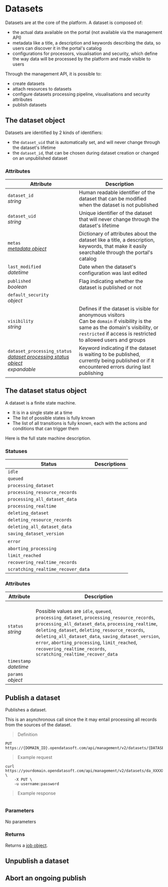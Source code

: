 # Datasets

Datasets are at the core of the platform. A dataset is composed of:

- the actual data available on the portal (not available via the management API)
- metadata like a title, a description and keywords describing the data, so users can discover it in the portal's catalog
- configurations for processors, visualisation and security, which define the way data will be processed by the platform and made visible to users

Through the management API, it is possible to:

- create datasets
- attach resources to datasets
- configure datasets processing pipeline, visualisations and security attributes
- publish datasets

## The dataset object

Datasets are identified by 2 kinds of identifiers:

- the `dataset_uid` that is automatically set, and will never change through the dataset's lifetime
- the `dataset_id`, that can be chosen during dataset creation or changed on an unpublished dataset

### Attributes

Attribute | Description
--------- | -----------
`dataset_id` <br> *string*       | Human readable identifier of the dataset that can be modified when the dataset is not published
`dataset_uid` <br> *string*      | Unique identifier of the dataset that will never change through the dataset's lifetime
`metas` <br> *[metadata object](#dataset-metadata)* | Dictionary of attributes about the dataset like a title, a description, keywords, that make it easily searchable through the portal's catalog
`last_modified` <br> *datetime*  | Date when the dataset's configuration was last edited
`published` <br> *boolean*       | Flag indicating whether the dataset is published or not
`default_security` <br> *object* |
`visibility` <br> *string*       | Defines if the dataset is visible for anonymous visitors <br> Can be `domain` if visibility is the same as the domain's visibility, or `restricted` if access is restricted to allowed users and groups
`dataset_processing_status` <br> *[dataset processing status object](#dataset-processing-status)* <br> <em class="expandable">expandable</em> | Keyword indicating if the dataset is waiting to be published, currently being published or if it encountered errors during last publishing

## The dataset status object

A dataset is a finite state machine.

* It is in a single state at a time
* The list of possible states is fully known
* The list of all transitions is fully known, each with the actions and conditions that can trigger them

Here is the full state machine description.

### Statuses

Status | Descriptions
------ | ------------
`idle` |
`queued` |
`processing_dataset` |
`processing_resource_records` |
`processing_all_dataset_data` |
`processing_realtime` |
`deleting_dataset` |
`deleting_resource_records` |
`deleting_all_dataset_data` |
`saving_dataset_version` |
`error` |
`aborting_processing` |
`limit_reached` |
`recovering_realtime_records` |
`scratching_realtime_recover_data` |

### Attributes

Attribute | Description
--------- | -----------
`status` <br> *string* | <br> Possible values are `idle`, `queued`, `processing_dataset`, `processing_resource_records`, `processing_all_dataset_data`, `processing_realtime`, `deleting_dataset`, `deleting_resource_records`, `deleting_all_dataset_data`, `saving_dataset_version`, `error`, `aborting_processing`, `limit_reached`, `recovering_realtime_records`, `scratching_realtime_recover_data`
`timestamp` <br> *datetime* |
`params` <br> *object* |


## Publish a dataset

Publishes a dataset.

This is an asynchronous call since the it may entail processing all records from the sources of the dataset.

> Definition

```http
PUT https://{DOMAIN_ID}.opendatasoft.com/api/management/v2/datasets/{DATASET_UID}/publish
```

> Example request

```HTTP
curl https://yourdomain.opendatasoft.com/api/management/v2/datasets/da_XXXXXX/publish \
    -X PUT \
    -u username:password
```

> Example response

```json
```

### Parameters

No parameters

### Returns

Returns a [job object](#the-job-object).


## Unpublish a dataset

## Abort an ongoing publish